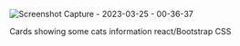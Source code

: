 ![Screenshot Capture - 2023-03-25 - 00-36-37](https://user-images.githubusercontent.com/16956388/227661806-2dcbc142-f25b-4d68-b4b6-52f3f73023b1.png)


Cards showing some cats information react/Bootstrap CSS
